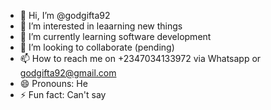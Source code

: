 - 👋 Hi, I’m @godgifta92
- 👀 I’m interested in leaarning new things 
- 🌱 I’m currently learning software development
- 💞️ I’m looking to collaborate (pending)
- 📫 How to reach me on +2347034133972 via Whatsapp or godgifta92@gmail.com
- 😄 Pronouns: He
- ⚡ Fun fact: Can't say

<!---
godgifta92/godgifta92 is a ✨ special ✨ repository because its `README.md` (this file) appears on your GitHub profile.
You can click the Preview link to take a look at your changes.
--->

